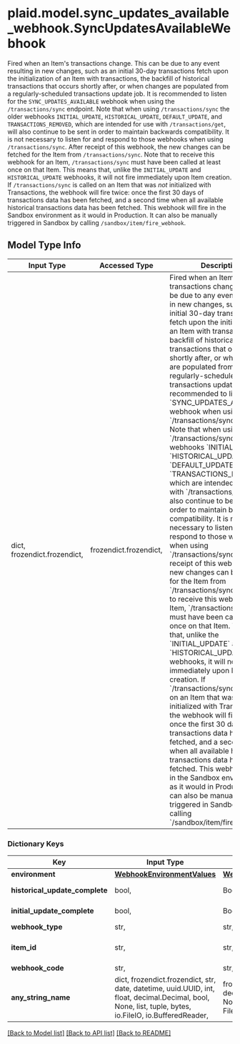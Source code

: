 # plaid.model.sync_updates_available_webhook.SyncUpdatesAvailableWebhook

Fired when an Item's transactions change. This can be due to any event resulting in new changes, such as an initial 30-day transactions fetch upon the initialization of an Item with transactions, the backfill of historical transactions that occurs shortly after, or when changes are populated from a regularly-scheduled transactions update job. It is recommended to listen for the `SYNC_UPDATES_AVAILABLE` webhook when using the `/transactions/sync` endpoint. Note that when using `/transactions/sync` the older webhooks `INITIAL_UPDATE`, `HISTORICAL_UPDATE`, `DEFAULT_UPDATE`, and `TRANSACTIONS_REMOVED`, which are intended for use with `/transactions/get`, will also continue to be sent in order to maintain backwards compatibility. It is not necessary to listen for and respond to those webhooks when using `/transactions/sync`.  After receipt of this webhook, the new changes can be fetched for the Item from `/transactions/sync`.  Note that to receive this webhook for an Item, `/transactions/sync` must have been called at least once on that Item. This means that, unlike the `INITIAL_UPDATE` and `HISTORICAL_UPDATE` webhooks, it will not fire immediately upon Item creation. If `/transactions/sync` is called on an Item that was *not* initialized with Transactions, the webhook will fire twice: once the first 30 days of transactions data has been fetched, and a second time when all available historical transactions data has been fetched.  This webhook will fire in the Sandbox environment as it would in Production. It can also be manually triggered in Sandbox by calling `/sandbox/item/fire_webhook`.

## Model Type Info
Input Type | Accessed Type | Description | Notes
------------ | ------------- | ------------- | -------------
dict, frozendict.frozendict,  | frozendict.frozendict,  | Fired when an Item&#x27;s transactions change. This can be due to any event resulting in new changes, such as an initial 30-day transactions fetch upon the initialization of an Item with transactions, the backfill of historical transactions that occurs shortly after, or when changes are populated from a regularly-scheduled transactions update job. It is recommended to listen for the &#x60;SYNC_UPDATES_AVAILABLE&#x60; webhook when using the &#x60;/transactions/sync&#x60; endpoint. Note that when using &#x60;/transactions/sync&#x60; the older webhooks &#x60;INITIAL_UPDATE&#x60;, &#x60;HISTORICAL_UPDATE&#x60;, &#x60;DEFAULT_UPDATE&#x60;, and &#x60;TRANSACTIONS_REMOVED&#x60;, which are intended for use with &#x60;/transactions/get&#x60;, will also continue to be sent in order to maintain backwards compatibility. It is not necessary to listen for and respond to those webhooks when using &#x60;/transactions/sync&#x60;.  After receipt of this webhook, the new changes can be fetched for the Item from &#x60;/transactions/sync&#x60;.  Note that to receive this webhook for an Item, &#x60;/transactions/sync&#x60; must have been called at least once on that Item. This means that, unlike the &#x60;INITIAL_UPDATE&#x60; and &#x60;HISTORICAL_UPDATE&#x60; webhooks, it will not fire immediately upon Item creation. If &#x60;/transactions/sync&#x60; is called on an Item that was *not* initialized with Transactions, the webhook will fire twice: once the first 30 days of transactions data has been fetched, and a second time when all available historical transactions data has been fetched.  This webhook will fire in the Sandbox environment as it would in Production. It can also be manually triggered in Sandbox by calling &#x60;/sandbox/item/fire_webhook&#x60;. | 

### Dictionary Keys
Key | Input Type | Accessed Type | Description | Notes
------------ | ------------- | ------------- | ------------- | -------------
**environment** | [**WebhookEnvironmentValues**](WebhookEnvironmentValues.md) | [**WebhookEnvironmentValues**](WebhookEnvironmentValues.md) |  | 
**historical_update_complete** | bool,  | BoolClass,  | Indicates if historical pull information is available. | 
**initial_update_complete** | bool,  | BoolClass,  | Indicates if initial pull information is available. | 
**webhook_type** | str,  | str,  | &#x60;TRANSACTIONS&#x60; | 
**item_id** | str,  | str,  | The &#x60;item_id&#x60; of the Item associated with this webhook, warning, or error | 
**webhook_code** | str,  | str,  | &#x60;SYNC_UPDATES_AVAILABLE&#x60; | 
**any_string_name** | dict, frozendict.frozendict, str, date, datetime, uuid.UUID, int, float, decimal.Decimal, bool, None, list, tuple, bytes, io.FileIO, io.BufferedReader,  | frozendict.frozendict, str, decimal.Decimal, BoolClass, NoneClass, tuple, bytes, FileIO | any string name can be used but the value must be the correct type | [optional]

[[Back to Model list]](../../README.md#documentation-for-models) [[Back to API list]](../../README.md#documentation-for-api-endpoints) [[Back to README]](../../README.md)


